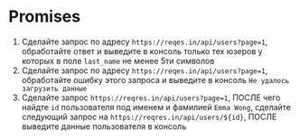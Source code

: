 # Promises

1. Сделайте запрос по адресу `https://reqes.in/api/users?page=1`, обработайте ответ и выведите в консоль только тех юзеров у которых в поле `last_name` не менее 5ти символов
2. Сделайте запрос по адресу `https://reqes.in/api/users?page=1`, обработайте ошибку этого запроса и выведите в консоль `Не удалось загрузить данные`
3. Cделайте запрос `https://reqres.in/api/users?page=1`, ПОСЛЕ чего найдте `id` пользователя под именем и фамилией `Emma Wong`, сделайте следующий запрос на `https://reqres.in/api/users/${id}`, ПОСЛЕ выведите данные пользователя в консоль
